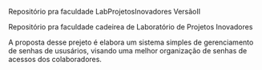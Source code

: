 
Repositório pra faculdade LabProjetosInovadores VersãoII 

Repositório pra faculdade cadeirea de Laboratório de Projetos Inovadores

A proposta desse prejeto é elabora um sistema simples de gerenciamento de senhas de ususários, visando uma melhor organização de senhas de acessos dos colaboradores.
